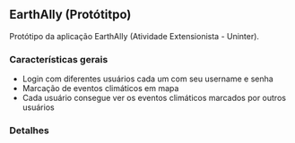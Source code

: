 ## EarthAlly (Protótitpo)

Protótipo da aplicação EarthAlly (Atividade Extensionista - Uninter). 

### Características gerais

- Login com diferentes usuários cada um com seu username e senha
- Marcação de eventos climáticos em mapa
- Cada usuário consegue ver os eventos climáticos marcados por outros usuários

### Detalhes





